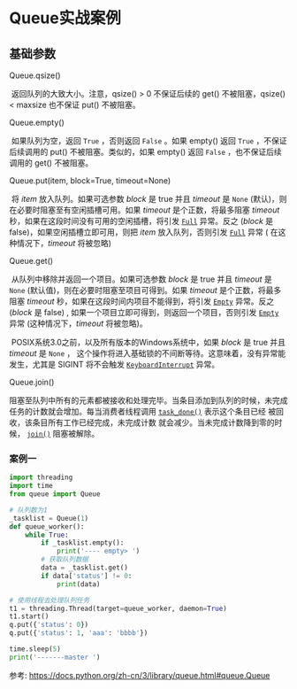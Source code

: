 # Queue实战案例



## 基础参数



Queue.qsize()

​	返回队列的大致大小。注意，qsize() > 0 不保证后续的 get() 不被阻塞，qsize() < maxsize 也不保证 put() 不被阻塞。



Queue.empty()

​	如果队列为空，返回 `True` ，否则返回 `False` 。如果 empty() 返回 `True` ，不保证后续调用的 put() 不被阻塞。类似的，如果 empty() 返回 `False` ，也不保证后续调用的 get() 不被阻塞。



Queue.put(item, block=True, timeout=None)

​	将 *item* 放入队列。如果可选参数 *block* 是 true 并且 *timeout* 是 `None` (默认)，则在必要时阻塞至有空闲插槽可用。如果 *timeout* 是个正数，将最多阻塞 *timeout* 秒，如果在这段时间没有可用的空闲插槽，将引发 [`Full`](https://docs.python.org/zh-cn/3/library/queue.html#queue.Full) 异常。反之 (*block* 是 false)，如果空闲插槽立即可用，则把 *item* 放入队列，否则引发 [`Full`](https://docs.python.org/zh-cn/3/library/queue.html#queue.Full) 异常 ( 在这种情况下，*timeout* 将被忽略)



Queue.get()

​	从队列中移除并返回一个项目。如果可选参数 *block* 是 true 并且 *timeout* 是 `None` (默认值)，则在必要时阻塞至项目可得到。如果 *timeout* 是个正数，将最多阻塞 *timeout* 秒，如果在这段时间内项目不能得到，将引发 [`Empty`](https://docs.python.org/zh-cn/3/library/queue.html#queue.Empty) 异常。反之 (*block* 是 false) , 如果一个项目立即可得到，则返回一个项目，否则引发 [`Empty`](https://docs.python.org/zh-cn/3/library/queue.html#queue.Empty) 异常 (这种情况下，*timeout* 将被忽略)。

​	POSIX系统3.0之前，以及所有版本的Windows系统中，如果 *block* 是 true 并且 *timeout* 是 `None` ， 这个操作将进入基础锁的不间断等待。这意味着，没有异常能发生，尤其是 SIGINT 将不会触发 [`KeyboardInterrupt`](https://docs.python.org/zh-cn/3/library/exceptions.html#KeyboardInterrupt) 异常。



Queue.join()

​	阻塞至队列中所有的元素都被接收和处理完毕。当条目添加到队列的时候，未完成任务的计数就会增加。每当消费者线程调用 [`task_done()`](https://docs.python.org/zh-cn/3/library/queue.html#queue.Queue.task_done) 表示这个条目已经	被回收，该条目所有工作已经完成，未完成计数	就会减少。当未完成计数降到零的时候， [`join()`](https://docs.python.org/zh-cn/3/library/queue.html#queue.Queue.join) 阻塞被解除。



### 案例一

```python
import threading
import time
from queue import Queue

# 队列数为1
_tasklist = Queue(1)
def queue_worker():
    while True:
        if _tasklist.empty():
            print('---- empty> ')
        # 获取队列数据
        data = _tasklist.get()
        if data['status'] != 0:
            print(data)

# 使用线程去处理队列任务
t1 = threading.Thread(target=queue_worker, daemon=True)
t1.start()  
q.put({'status': 0})
q.put({'status': 1, 'aaa': 'bbbb'})

time.sleep(5)
print('-------master ')
```









参考: https://docs.python.org/zh-cn/3/library/queue.html#queue.Queue